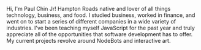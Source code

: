 Hi, I'm Paul Chin Jr! Hampton Roads native and lover of all things technology, business, and food. I studied business, worked in finance, and went on to start a series of different companies in a wide variety of industries. I've been teaching myself JavaScript for the past year and truly appreciate all of the opportunities that software development has to offer. My current projects revolve around NodeBots and interactive art.
